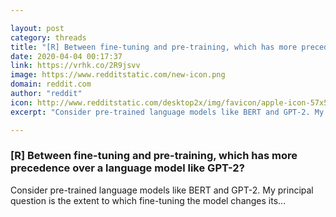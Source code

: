 ```yaml
---

layout: post
category: threads
title: "[R] Between fine-tuning and pre-training, which has more precedence over a language model like GPT-2?"
date: 2020-04-04 00:17:37
link: https://vrhk.co/2R9jsvv
image: https://www.redditstatic.com/new-icon.png
domain: reddit.com
author: "reddit"
icon: http://www.redditstatic.com/desktop2x/img/favicon/apple-icon-57x57.png
excerpt: "Consider pre-trained language models like BERT and GPT-2. My principal question is the extent to which fine-tuning the model changes its..."

---
```


### [R] Between fine-tuning and pre-training, which has more precedence over a language model like GPT-2?

Consider pre-trained language models like BERT and GPT-2. My principal question is the extent to which fine-tuning the model changes its...